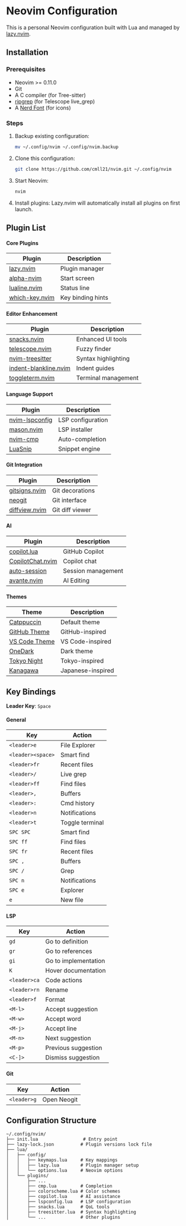 # Neovim Configuration

This is a personal Neovim configuration built with Lua and managed by [lazy.nvim](https://github.com/folke/lazy.nvim).

## Installation

### Prerequisites

- Neovim >= 0.11.0
- Git
- A C compiler (for Tree-sitter)
- [ripgrep](https://github.com/BurntSushi/ripgrep) (for Telescope live_grep)
- A [Nerd Font](https://www.nerdfonts.com/) (for icons)

### Steps

1. Backup existing configuration:

   ```bash
   mv ~/.config/nvim ~/.config/nvim.backup
   ```

2. Clone this configuration:

   ```bash
   git clone https://github.com/cmll21/nvim.git ~/.config/nvim
   ```

3. Start Neovim:

   ```bash
   nvim
   ```

4. Install plugins: Lazy.nvim will automatically install all plugins on first launch.

## Plugin List

#### Core Plugins

| Plugin                                                       | Description       |
| ------------------------------------------------------------ | ----------------- |
| [lazy.nvim](https://github.com/folke/lazy.nvim)              | Plugin manager    |
| [alpha-nvim](https://github.com/goolord/alpha-nvim)          | Start screen      |
| [lualine.nvim](https://github.com/nvim-lualine/lualine.nvim) | Status line       |
| [which-key.nvim](https://github.com/folke/which-key.nvim)    | Key binding hints |

#### Editor Enhancement

| Plugin                                                                          | Description         |
| ------------------------------------------------------------------------------- | ------------------- |
| [snacks.nvim](https://github.com/folke/snacks.nvim)                             | Enhanced UI tools   |
| [telescope.nvim](https://github.com/nvim-telescope/telescope.nvim)              | Fuzzy finder        |
| [nvim-treesitter](https://github.com/nvim-treesitter/nvim-treesitter)           | Syntax highlighting |
| [indent-blankline.nvim](https://github.com/lukas-reineke/indent-blankline.nvim) | Indent guides       |
| [toggleterm.nvim](https://github.com/akinsho/toggleterm.nvim)                   | Terminal management |

#### Language Support

| Plugin                                                     | Description       |
| ---------------------------------------------------------- | ----------------- |
| [nvim-lspconfig](https://github.com/neovim/nvim-lspconfig) | LSP configuration |
| [mason.nvim](https://github.com/mason-org/mason.nvim)      | LSP installer     |
| [nvim-cmp](https://github.com/hrsh7th/nvim-cmp)            | Auto-completion   |
| [LuaSnip](https://github.com/L3MON4D3/LuaSnip)             | Snippet engine    |

#### Git Integration

| Plugin                                                      | Description     |
| ----------------------------------------------------------- | --------------- |
| [gitsigns.nvim](https://github.com/lewis6991/gitsigns.nvim) | Git decorations |
| [neogit](https://github.com/TimUntersberger/neogit)         | Git interface   |
| [diffview.nvim](https://github.com/sindrets/diffview.nvim)  | Git diff viewer |

#### AI

| Plugin                                                                | Description        |
| --------------------------------------------------------------------- | ------------------ |
| [copilot.lua](https://github.com/zbirenbaum/copilot.lua)              | GitHub Copilot     |
| [CopilotChat.nvim](https://github.com/CopilotC-Nvim/CopilotChat.nvim) | Copilot chat       |
| [auto-session](https://github.com/rmagatti/auto-session)              | Session management |
| [avante.nvim](https://github.com/yetone/avante.nvim)                  | AI Editing         |

#### Themes

| Theme                                                          | Description       |
| -------------------------------------------------------------- | ----------------- |
| [Catppuccin](https://github.com/catppuccin/nvim)               | Default theme     |
| [GitHub Theme](https://github.com/projekt0n/github-nvim-theme) | GitHub-inspired   |
| [VS Code Theme](https://github.com/Mofiqul/vscode.nvim)        | VS Code-inspired  |
| [OneDark](https://github.com/navarasu/onedark.nvim)            | Dark theme        |
| [Tokyo Night](https://github.com/folke/tokyonight.nvim)        | Tokyo-inspired    |
| [Kanagawa](https://github.com/rebelot/kanagawa.nvim)           | Japanese-inspired |

## Key Bindings

**Leader Key**: `Space`

#### General

| Key               | Action          |
| ----------------- | --------------- |
| `<leader>e`       | File Explorer   |
| `<leader><space>` | Smart find      |
| `<leader>fr`      | Recent files    |
| `<leader>/`       | Live grep       |
| `<leader>ff`      | Find files      |
| `<leader>,`       | Buffers         |
| `<leader>:`       | Cmd history     |
| `<leader>n`       | Notifications   |
| `<leader>t`       | Toggle terminal |
| `SPC SPC`         | Smart find      |
| `SPC ff`          | Find files      |
| `SPC fr`          | Recent files    |
| `SPC ,`           | Buffers         |
| `SPC /`           | Grep            |
| `SPC n`           | Notifications   |
| `SPC e`           | Explorer        |
| `e`               | New file        |

#### LSP

| Key          | Action               |
| ------------ | -------------------- |
| `gd`         | Go to definition     |
| `gr`         | Go to references     |
| `gi`         | Go to implementation |
| `K`          | Hover documentation  |
| `<leader>ca` | Code actions         |
| `<leader>rn` | Rename               |
| `<leader>f`  | Format               |
| `<M-l>`      | Accept suggestion    |
| `<M-w>`      | Accept word          |
| `<M-j>`      | Accept line          |
| `<M-n>`      | Next suggestion      |
| `<M-p>`      | Previous suggestion  |
| `<C-]>`      | Dismiss suggestion   |

#### Git

| Key         | Action      |
| ----------- | ----------- |
| `<leader>g` | Open Neogit |

## Configuration Structure

```
~/.config/nvim/
├── init.lua                 # Entry point
├── lazy-lock.json          # Plugin versions lock file
├── lua/
│   ├── config/
│   │   ├── keymaps.lua     # Key mappings
│   │   ├── lazy.lua        # Plugin manager setup
│   │   └── options.lua     # Neovim options
│   └── plugins/
│       ├── ...
│       ├── cmp.lua         # Completion
│       ├── colorscheme.lua # Color schemes
│       ├── copilot.lua     # AI assistance
│       ├── lspconfig.lua   # LSP configuration
│       ├── snacks.lua      # QoL tools
│       ├── treesitter.lua  # Syntax highlighting
│       └── ...             # Other plugins
```
